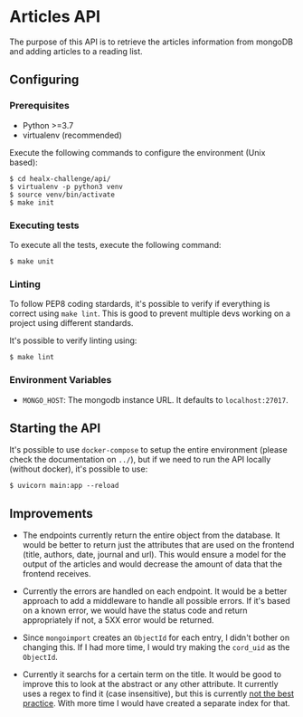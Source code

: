 # Articles API

The purpose of this API is to retrieve the articles information from mongoDB and adding articles to a reading list.

## Configuring

### Prerequisites
* Python >=3.7
* virtualenv (recommended)

Execute the following commands to configure the environment (Unix based):
```shell
$ cd healx-challenge/api/
$ virtualenv -p python3 venv
$ source venv/bin/activate
$ make init
```

### Executing tests

To execute all the tests, execute the following command:

```shell
$ make unit
```

### Linting
To follow PEP8 coding stardards, it's possible to verify if everything is correct using `make lint`. This is good to prevent multiple devs working on a project using different standards.

It's possible to verify linting using:
```shell
$ make lint
```

### Environment Variables
* `MONGO_HOST`: The mongodb instance URL. It defaults to `localhost:27017`.

## Starting the API
It's possible to use `docker-compose` to setup the entire environment (please check the documentation on `../`), but if we need to run the API locally (without docker), it's possible to use:

```shell
$ uvicorn main:app --reload
```

## Improvements
* The endpoints currently return the entire object from the database. It would be better to return just the attributes that are used on the frontend (title, authors, date, journal and url). This would ensure a model for the output of the articles and would decrease the amount of data that the frontend receives.

* Currently the errors are handled on each endpoint. It would be a better approach to add a middleware to handle all possible errors. If it's based on a known error, we would have the status code and return appropriately if not, a 5XX error would be returned.

* Since `mongoimport` creates an `ObjectId` for each entry, I didn't bother on changing this. If I had more time, I would try making the `cord_uid` as the `ObjectId`.

* Currently it searchs for a certain term on the title. It would be good to improve this to look at the abstract or any other attribute. It currently uses a regex to find it (case insensitive), but this is currently [not the best practice](https://www.mongodb.com/docs/manual/core/index-text/#case-insensitivity). With more time I would have created a separate index for that.